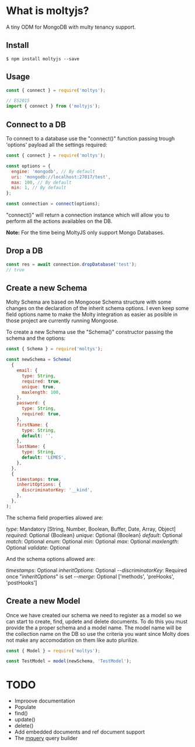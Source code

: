 # What is moltyjs?

A tiny ODM for MongoDB with multy tenancy support.

## Install

```shell
$ npm install moltyjs --save
```

## Usage

```javascript
const { connect } = require('moltys');

// ES2015
import { connect } from ('moltyjs');
```

## Connect to a DB

To connect to a database use the "connect()" function passing trough 'options' payload all the settings required:

```javascript
const { connect } = require('moltys');

const options = {
  engine: 'mongodb', // By default
  uri: 'mongodb://localhost:27017/test',
  max: 100, // By default
  min: 1, // By default
};

const connection = connect(options);
```

"connect()" will return a connection instance which will allow you to perform all the actions availables on the DB.

**Note:** For the time being MoltyJS only support Mongo Databases.

## Drop a DB

```javascript
const res = await connection.dropDatabase('test');
// true
```

## Create a new Schema

Molty Schema are based on Mongoose Schema structure with some changes on the declaration of the inherit schema options. I even keep some field options name to make the Molty integration as easier as posible in those project are currently running Mongoose.

To create a new Schema use the "Schema()" constructor passing the schema and the options:

```javascript
const { Schema } = require('moltys');

const newSchema = Schema(
  {
    email: {
      type: String,
      required: true,
      unique: true,
      maxlength: 100,
    },
    password: {
      type: String,
      required: true,
    },
    firstName: {
      type: String,
      default: '',
    },
    lastName: {
      type: String,
      default: 'LEMES',
    },
  },
  {
    timestamps: true,
    inheritOptions: {
      discriminatorKey: '__kind',
    },
  },
);
```

The schema field properties alowed are:

_type_: Mandatory [String, Number, Boolean, Buffer, Date, Array, Object]
_required_: Optional {Boolean}
_unique_: Optional {Boolean}
_default_: Optional
_match_: Optional
_enum_: Optional
_min_: Optional
_max_: Optional
_maxlength_: Optional
_validate_: Optional

And the schema options allowed are:

_timestamps_: Optional
_inheritOptions_: Optional
--_discriminatorKey_: Required once "_inheritOptions_" is set
--_merge_: Optional ['methods', 'preHooks', 'postHooks']

## Create a new Model

Once we have created our schema we need to register as a model so we can start to create, find, updete and delete documents. To do this you must provide the a proper schema and a model name. The model name will be the collection name on the DB so use the criteria you want since Molty does not make any accomodation on them like auto plurilize.

```javascript
const { Model } = require('moltys');

const TestModel = model(newSchema, 'TestModel');
```

# TODO

* Improove documentation
* Populate
* find()
* update()
* delete()
* Add embedded documents and ref document support
* The [mquery](https://github.com/aheckmann/mquery) query builder
